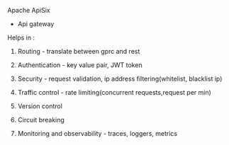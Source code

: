 Apache ApiSix

- Api gateway

Helps in :

1. Routing - translate between gprc and rest

2. Authentication - key value pair, JWT token

3. Security - request validation, ip address filtering(whitelist, blacklist ip)

4. Traffic control - rate limiting(concurrent requests,request per min)

5. Version control

6. Circuit breaking

7. Monitoring and observability - traces, loggers, metrics

